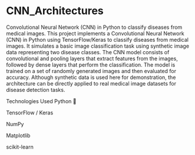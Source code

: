# CNN_Architectures
Convolutional Neural Network (CNN) in Python to classify diseases from medical images.
This project implements a Convolutional Neural Network (CNN) in Python using TensorFlow/Keras to classify diseases from medical images. It simulates a basic image classification task using synthetic image data representing two disease classes. The CNN model consists of convolutional and pooling layers that extract features from the images, followed by dense layers that perform the classification. The model is trained on a set of randomly generated images and then evaluated for accuracy. Although synthetic data is used here for demonstration, the architecture can be directly applied to real medical image datasets for disease detection tasks.  

Technologies Used
Python 🐍

TensorFlow / Keras

NumPy

Matplotlib

scikit-learn
